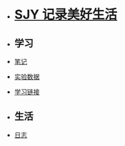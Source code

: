 <!-- docs/_sidebar.md -->
* # [SJY 记录美好生活](/)

* ## 学习  

* [笔记](/notes/)
* [实验数据](/experiment/)
* [学习链接](/interlinkage.md)

* ## 生活

* [日志](/diary/)